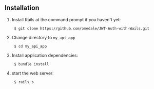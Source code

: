 
## Installation

1. Install Rails at the command prompt if you haven't yet:

        $ git clone https://github.com/omedale/JWT-Auth-with-Wails.git

2. Change directory to `my_api_app` 

        $ cd my_api_app


3. Install application dependencies:

        $ bundle install

4. start the web server:

        $ rails s
